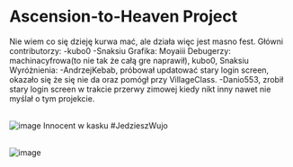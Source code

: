 # Ascension-to-Heaven Project
Nie wiem co się dzieję kurwa mać, ale działa więc jest masno fest.
Główni contributorzy: 
-kubo0
-Snaksiu
Grafika: Moyaiii
Debugerzy: machinacyfrowa(to nie tak że całą gre naprawił), kubo0, Snaksiu
Wyróżnienia: 
-AndrzejKebab, próbował updatować stary login screen, okazało się że się nie da oraz pomógł przy VillageClass.
-Danio553, zrobił stary login screen w trakcie przerwy zimowej kiedy nikt inny nawet nie myślał o tym projekcie.


<br>![image](https://pbs.twimg.com/profile_images/1391737787087532034/F_1EwMfn_400x400.jpg) Innocent w kasku #JedzieszWujo

<br>![image](https://media.discordapp.net/attachments/754922281632923739/828609077046804550/826994229351284756.gif)
